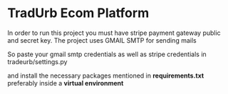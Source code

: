 # TradUrb Ecom Platform
In order to run this project you must have stripe payment gateway public and secret key.
The project uses GMAIL SMTP for sending mails

So paste your gmail smtp credentials as well as stripe credentials in tradeurb/settings.py  

and install the necessary packages mentioned in **requirements.txt** preferably inside a **virtual environment**
